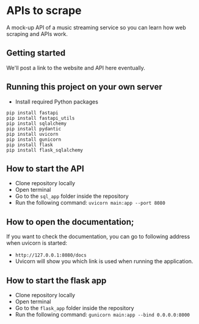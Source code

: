 # APIs to scrape

A mock-up API of a music streaming service so you can learn how web scraping and APIs work.

## Getting started

We'll post a link to the website and API here eventually.

## Running this project on your own server

- Install required Python packages

```
pip install fastapi
pip install fastapi_utils
pip install sqlalchemy
pip install pydantic
pip install uvicorn
pip install gunicorn
pip install flask
pip install flask_sqlalchemy
```

## How to start the API
- Clone repository locally
- Open terminal
- Go to the `sql_app` folder inside the repository
- Run the following command: `uvicorn main:app --port 8080`

## How to open the documentation;
If you want to check the documentation, you can go to following address when uvicorn is started: 
- `http://127.0.0.1:8080/docs`
- Uvicorn will show you which link is used when running the application.

## How to start the flask app
- Clone repository locally
- Open terminal
- Go to the `flask_app` folder inside the repository
- Run the following command: `gunicorn main:app --bind 0.0.0.0:8000
`

